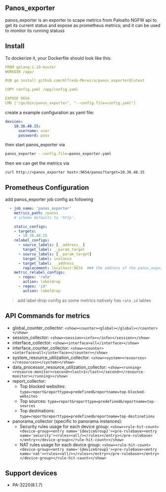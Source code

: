 Panos_exporter
---
panos_exporter is an exporter to scape metrics from Paloalto NGFW api to get its current status and expose as prometheus metrics; and it can be used to montior its running statuss 

## Install

To dockerize it, your Dockerfile should look like this:
```yml
FROM golang:1.19-buster
WORKDIR /app/

RUN go install github.com/Alfredo-Moreira/panos_exporter@latest

COPY config.yaml /app/config.yaml

EXPOSE 9654
CMD ["/go/bin/panos_exporter", "--config.file=config.yaml"]
```


create a example configuration as yaml file:
```yaml
devices:
    10.36.48.15:
      username: user
      password: pass
```

then start panos_exporter via 
```sh
panos_exporter --config.file=panos_exporter.yaml 
```

then we can get the metrics via 
```
curl http://<panos_exporter host>:9654/panos?target=10.36.48.15

```

## Prometheus Configuration
add panos_exporter job config as following
  ```yaml
    - job_name: 'panos_exporter'
      metrics_path: /panos
      # scheme defaults to 'http'.

      static_configs:
      - targets:
        - 10.36.48.15
      relabel_configs:
        - source_labels: [__address__]
          target_label: __param_target
        - source_labels: [__param_target]
          target_label: instance
        - target_label: __address__
          replacement: localhost:9654  ### the address of the panos_exporter address
      metric_relabel_configs:
        - regex: 'rate'
          action: labeldrop
        - regex: 'id'
          action: labeldrop 

  ```
  > add label drop config as some metrics natively has `rate,id` lables
## API Commands for metrics
- global_counter_collector: `<show><counter><global></global></counter></show>`
- session_collector: `<show><session><info></info></session></show>`
- interface_collector: `<show><interface>all</interface></show>`
- interface_counter_collector: `<show><counter><interface>all</interface></counter></show>`
- system_resource_utilization_collector: `<show><system><resources></resources></system></show>`
- data_processor_resource_utilization_collector: `<show><running><resource-monitor><second><last>1</last></second></resource-monitor></running></show>`
- report_collector:
  - Top blocked websites: `type=report&reporttype=predefined&reportname=top-blocked-websites`
  - Top sources: `type=report&reporttype=predefined&reportname=top-sources`
  - Top destinations: `type=report&reporttype=predefined&reportname=top-destinations`
- panorama_collector (specific to panorama instances):
  - Security rules usage for each device group: `<show><rule-hit-count><device-group><entry name='{deviceGroup}'><pre-rulebase><entry name='security'><rules><all/></rules></entry></pre-rulebase></entry></device-group></rule-hit-count></show>`
  - NAT rules usage for each device group: `<show><rule-hit-count><device-group><entry name='{deviceGroup}'><pre-rulebase><entry name='nat'><rules><all/></rules></entry></pre-rulebase></entry></device-group></rule-hit-count></show>`

## Support devices
- PA-3220(8.1.7)
